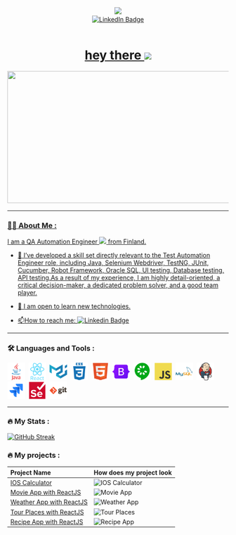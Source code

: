 
<div id="header" align="center">
  <img src="https://media.giphy.com/media/M9gbBd9nbDrOTu1Mqx/giphy.gif" width="100"/>
</div>

<div id="badges" align="center">
  <a href="https://www.linkedin.com/in/sefik-kesim">
  <img src="https://img.shields.io/badge/LinkedIn-blue?style=for-the-badge&logo=linkedin&logoColor=white" alt="LinkedIn Badge"/>
</div>
  <div align="center"> 
    <img src="https://komarev.com/ghpvc/?username=sefikkesim&style=flat-square&color=blue" alt=""/>
    <h1>
  hey there
  <img src="https://media.giphy.com/media/hvRJCLFzcasrR4ia7z/giphy.gif" width="30px"/>
  </h1>
   </div> 
<div align="center">
  <img src="https://media.giphy.com/media/dWesBcTLavkZuG35MI/giphy.gif" width="600" height="300"/>
</div>
  
  ---

### :woman_technologist: About Me :
  I am a QA Automation Engineer <img src="https://media.giphy.com/media/WUlplcMpOCEmTGBtBW/giphy.gif" width="30"> from Finland.
  
  - :telescope: I’ve developed a skill set directly relevant to the Test Automation Engineer role, including Java, Selenium Webdriver, TestNG, JUnit, Cucumber, Robot Framework, Oracle SQL, UI testing, Database testing, API testing.As a result of my experience, I am highly detail-oriented, a critical decision-maker, a dedicated problem solver, and a good team player.

  - :seedling: I am open to learn new technologies.

  - :mailbox:How to reach me: [![Linkedin Badge](https://img.shields.io/badge/-Sefik_Kesim-blue?style=flat&logo=Linkedin&logoColor=white)](https://www.linkedin.com/in/sefik-kesim)

  ---

### :hammer_and_wrench: Languages and Tools :
  <div>
  <img src="https://github.com/devicons/devicon/blob/master/icons/java/java-original-wordmark.svg" title="Java" alt="Java" width="40" height="40"/>&nbsp;
  <img src="https://github.com/devicons/devicon/blob/master/icons/react/react-original-wordmark.svg" title="React" alt="React" width="40" height="40"/>&nbsp;
  <img src="https://github.com/devicons/devicon/blob/master/icons/materialui/materialui-original.svg" title="Material UI" alt="Material UI" width="40" height="40"/>&nbsp;
  <img src="https://github.com/devicons/devicon/blob/master/icons/css3/css3-plain-wordmark.svg"  title="CSS3" alt="CSS" width="40" height="40"/>&nbsp;
  <img src="https://github.com/devicons/devicon/blob/master/icons/html5/html5-original.svg" title="HTML5" alt="HTML" width="40" height="40"/>&nbsp;
  <img src="https://github.com/devicons/devicon/blob/master/icons/bootstrap/bootstrap-original.svg" title="Bootstrap" alt="Bootstrap" width="40" height="40"/>&nbsp;
  <img src="https://github.com/devicons/devicon/blob/master/icons/cucumber/cucumber-plain.svg" title="Cucumber" alt="Cucumber" width="40" height="40"/>&nbsp;
  <img src="https://github.com/devicons/devicon/blob/master/icons/javascript/javascript-original.svg" title="JavaScript" alt="JavaScript" width="40" height="40"/>&nbsp;
  <img src="https://github.com/devicons/devicon/blob/master/icons/mysql/mysql-original-wordmark.svg" title="MySQL"  alt="MySQL" width="40" height="40"/>&nbsp;
  <img src="https://github.com/devicons/devicon/blob/master/icons/jenkins/jenkins-original.svg" title="Jenkins"  alt="Jenkins" width="40" height="40"/>&nbsp;
  <img src="https://github.com/devicons/devicon/blob/master/icons/jira/jira-original.svg" title="Jira"  alt="Jira" width="40" height="40"/>&nbsp;
  <img src="https://github.com/devicons/devicon/blob/master/icons/selenium/selenium-original.svg" title="Selenium"  alt="Selenium" width="40" height="40"/>&nbsp;
  <img src="https://github.com/devicons/devicon/blob/master/icons/git/git-original-wordmark.svg" title="Git" **alt="Git" width="40" height="40"/>
</div>
  
  ---

### :fire: My Stats :
  [![GitHub Streak](http://github-readme-streak-stats.herokuapp.com?user=sefikkesim&theme=dark&background=000000)](https://git.io/streak-stats)
### :fire: My projects :
  Project Name                          |How does my project look   
:-------------------------              |------------------------- 
[IOS Calculator ](https://sefikkesim.github.io/Ios_calculator/)|![IOS Calculator](https://user-images.githubusercontent.com/91076807/184550556-c3aee49c-2438-4862-9c82-2e20adbe7fcf.gif)
[Movie App with ReactJS](https://movie-app-firebase.netlify.app/)|![Movie App](https://user-images.githubusercontent.com/91076807/184549973-6802dca3-3f3d-4c4a-82a3-2d2302114396.gif)
[Weather App with ReactJS](https://sefikkesim.github.io/Weather_app/)| ![Weather App](https://user-images.githubusercontent.com/91076807/184550130-c6137167-f60c-4b5d-9bef-9366bf5f660d.gif)
[Tour Places with ReactJS](https://tourplaceswithreact.netlify.app/)|![Tour Places](https://user-images.githubusercontent.com/91076807/184550192-47f1aa59-19b7-430c-9b5a-0ac592f30c44.gif)
[Recipe App with ReactJS ](https://recipe-app-sefik.netlify.app/)|![Recipe App](https://user-images.githubusercontent.com/91076807/184550293-d296930e-6f09-4591-9b5c-9f643d832c8e.gif)

